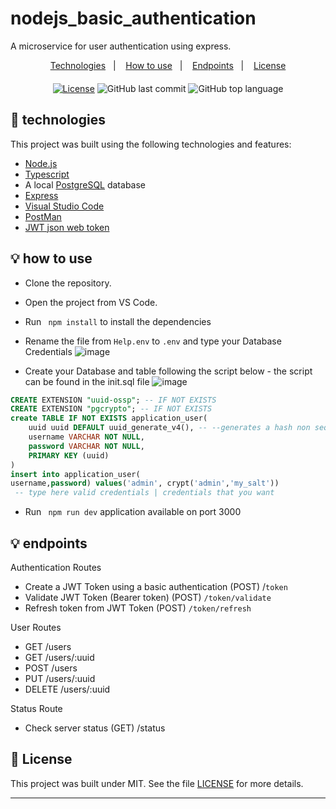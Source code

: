 # nodejs_basic_authentication
A microservice for user authentication using express.


<p align="center">
  <a href="#-technologies">Technologies</a>&nbsp;&nbsp;&nbsp;|&nbsp;&nbsp;&nbsp;
  <a href="#-how-to-use">How to use</a>&nbsp;&nbsp;&nbsp;|&nbsp;&nbsp;&nbsp;
   <a href="#-endpoints">Endpoints</a>&nbsp;&nbsp;&nbsp;|&nbsp;&nbsp;&nbsp;
  <a href="#-license">License</a>
</p>


<div align="center" style="margin: 20px; text-align: center">

  [![License](http://img.shields.io/:license-mit-blue.svg?style=flat-square)](https://github.com/BinaryLeo/nodejs_basic_authentication/blob/main/LICENSE)
  ![GitHub last commit](https://img.shields.io/github/last-commit/BinaryLeo/nodejs_basic_authentication?style=flat-square)
  ![GitHub top language](https://img.shields.io/github/languages/top/BinaryLeo/nodejs_basic_authentication?style=flat-square)

</div>



## 🧪 technologies

This project was built using the following technologies and features:

- [Node.js](https://nodejs.org/en/)
- [Typescript](https://www.typescriptlang.org/)
- A local [PostgreSQL](https://www.postgresql.org/) database
- [Express](http://expressjs.com/)
- [Visual Studio Code](https://code.visualstudio.com/)
- [PostMan](https://www.postman.com/)
- [JWT json web token](https://jwt.io/)


## 💡 how to use
- Clone the repository.
- Open the project from VS Code.
- Run <code> npm install</code> to install the dependencies
- Rename the file from <code>Help.env</code> to <code>.env</code> and type your Database Credentials ![image](https://user-images.githubusercontent.com/72607039/156196030-88a386b8-e05e-479b-937b-2e478694ba3e.png)


- Create your Database and table following the script below - the script can be found in the init.sql file ![image](https://user-images.githubusercontent.com/72607039/156194093-bf09b803-0431-4bb2-9be4-2a8e3e6e7149.png)



```sql
CREATE EXTENSION "uuid-ossp"; -- IF NOT EXISTS
CREATE EXTENSION "pgcrypto"; -- IF NOT EXISTS
create TABLE IF NOT EXISTS application_user(
    uuid uuid DEFAULT uuid_generate_v4(), -- --generates a hash non sequential
    username VARCHAR NOT NULL,
    password VARCHAR NOT NULL,
    PRIMARY KEY (uuid)
)
insert into application_user(
username,password) values('admin', crypt('admin','my_salt'))
 -- type here valid credentials | credentials that you want
```

- Run <code> npm run dev</code>  application available on port 3000


## 💡 endpoints

Authentication Routes

- Create a JWT Token  using a basic authentication (POST) /<code>token</code>
- Validate  JWT Token (Bearer token) (POST) <code>/token/validate</code>
- Refresh token from JWT Token (POST) <code>/token/refresh</code>

User Routes

- GET /users
- GET /users/:uuid
- POST /users
- PUT /users/:uuid
- DELETE /users/:uuid


Status Route

- Check server status  (GET) /status


## 📄 License

This project was built under MIT. See the file [LICENSE](LICENSE) for more details.

---

